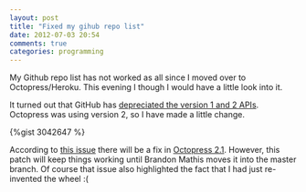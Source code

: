 ```yaml
---
layout: post
title: "Fixed my gihub repo list"
date: 2012-07-03 20:54
comments: true
categories: programming
---
```

My Github repo list has not worked as all since I moved over to Octopress/Heroku. This evening I though I would have a little look into it.

It turned out that GitHub has <a href="https://github.com/blog/1160-github-api-v2-end-of-life" target="_blank">depreciated the version 1 and 2 APIs</a>. Octopress was using version 2, so I have made a little change.

{%gist 3042647 %}

According to <a href="https://github.com/imathis/octopress/issues/620" target="_blank">this issue</a> there will be a fix in <a href="https://github.com/imathis/octopress/tree/2.1" target="_blank" >Octopress 2.1</a>. However, this patch will keep things working until Brandon Mathis moves it into the master branch. Of course that issue also highlighted the fact that I had just re-invented the wheel :(
